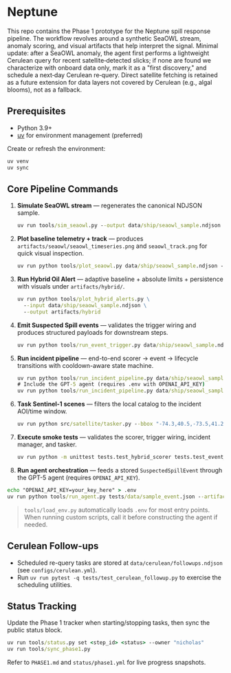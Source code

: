 # Neptune

This repo contains the Phase 1 prototype for the Neptune spill response pipeline. The workflow revolves around a synthetic SeaOWL stream, anomaly scoring, and visual artifacts that help interpret the signal. Minimal update: after a SeaOWL anomaly, the agent first performs a lightweight Cerulean query for recent satellite‑detected slicks; if none are found we characterize with onboard data only, mark it as a "first discovery," and schedule a next‑day Cerulean re‑query. Direct satellite fetching is retained as a future extension for data layers not covered by Cerulean (e.g., algal blooms), not as a fallback.

## Prerequisites

- Python 3.9+
- [uv](https://github.com/astral-sh/uv) for environment management (preferred)

Create or refresh the environment:

```cmd
uv venv
uv sync
```

## Core Pipeline Commands

1. **Simulate SeaOWL stream** — regenerates the canonical NDJSON sample.

   ```cmd
   uv run tools/sim_seaowl.py --output data/ship/seaowl_sample.ndjson
   ```

2. **Plot baseline telemetry + track** — produces `artifacts/seaowl/seaowl_timeseries.png` and `seaowl_track.png` for quick visual inspection.

   ```cmd
   uv run python tools/plot_seaowl.py data/ship/seaowl_sample.ndjson --outdir artifacts/seaowl
   ```

3. **Run Hybrid Oil Alert** — adaptive baseline + absolute limits + persistence with visuals under `artifacts/hybrid/`.

   ```cmd
   uv run python tools/plot_hybrid_alerts.py \
     --input data/ship/seaowl_sample.ndjson \
     --output artifacts/hybrid
   ```

4. **Emit Suspected Spill events** — validates the trigger wiring and produces structured payloads for downstream steps.

   ```cmd
   uv run python tools/run_event_trigger.py data/ship/seaowl_sample.ndjson --pretty
   ```

5. **Run incident pipeline** — end-to-end scorer → event → lifecycle transitions with cooldown-aware state machine.

   ```cmd
   uv run python tools/run_incident_pipeline.py data/ship/seaowl_sample.ndjson --pretty --flush-after 1800
   # Include the GPT-5 agent (requires .env with OPENAI_API_KEY)
   uv run python tools/run_incident_pipeline.py data/ship/seaowl_sample.ndjson --run-agent --agent-mode gpt --pretty
   ```

6. **Task Sentinel-1 scenes** — filters the local catalog to the incident AOI/time window.

   ```cmd
   uv run python src/satellite/tasker.py --bbox "-74.3,40.5,-73.5,41.2" --start 2024-09-01T00:00:00Z --end 2024-09-04T00:00:00Z --pretty
   ```

7. **Execute smoke tests** — validates the scorer, trigger wiring, incident manager, and tasker.

   ```cmd
   uv run python -m unittest tests.test_hybrid_scorer tests.test_event_trigger tests.test_incident_manager tests.test_pipeline tests.test_tasker
   ```

8. **Run agent orchestration** — feeds a stored `SuspectedSpillEvent` through the GPT-5 agent (requires `OPENAI_API_KEY`).

```cmd
echo "OPENAI_API_KEY=your_key_here" > .env
uv run python tools/run_agent.py tests/data/sample_event.json --artifact-root artifacts/agent_demo --followup-store data/cerulean/followups.ndjson
```

> `tools/load_env.py` automatically loads `.env` for most entry points. When running custom scripts, call it before constructing the agent if needed.

## Cerulean Follow-ups

- Scheduled re-query tasks are stored at `data/cerulean/followups.ndjson` (see `configs/cerulean.yml`).
- Run `uv run pytest -q tests/test_cerulean_followup.py` to exercise the scheduling utilities.

## Status Tracking

Update the Phase 1 tracker when starting/stopping tasks, then sync the public status block.

```cmd
uv run tools/status.py set <step_id> <status> --owner "nicholas"
uv run tools/sync_phase1.py
```

Refer to `PHASE1.md` and `status/phase1.yml` for live progress snapshots.
